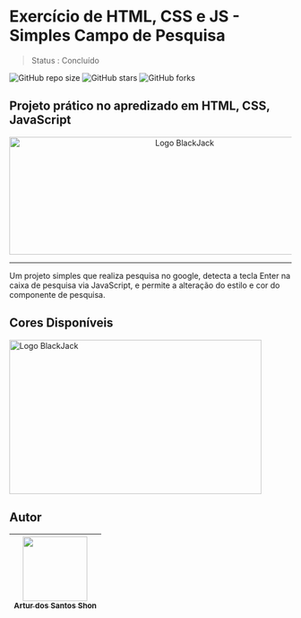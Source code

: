 # Exercício de HTML, CSS e JS - Simples Campo de Pesquisa
> Status : Concluído

![GitHub repo size](https://img.shields.io/github/repo-size/SkyArtur/barra-de-pesquisa)
![GitHub stars](https://img.shields.io/github/stars/SkyArtur/barra-de-pesquisa?style=social)
![GitHub forks](https://img.shields.io/github/forks/SkyArtur/barra-de-pesquisa?style=social)

## Projeto prático no apredizado em HTML, CSS, JavaScript

<p align="center" >
  <img width="610" height="210" alt="Logo BlackJack" src="https://user-images.githubusercontent.com/93395366/183230217-08d2d797-9c9b-447f-8994-0bfc452d29cc.png">
</p>
<hr>

Um projeto simples que realiza pesquisa no google, detecta a tecla Enter na caixa de pesquisa via JavaScript, e permite a alteração do estilo e cor do componente de pesquisa.

## Cores Disponíveis

<p align="left" >
  <img width="450" height="275" alt="Logo BlackJack" src="https://user-images.githubusercontent.com/93395366/183230524-9bfbae9d-6767-4b61-9d6e-aab98b8ee6d8.png">
</p>

## Autor

| [<img src="https://avatars.githubusercontent.com/u/93395366?v=4" width=115><br><sub>Artur dos Santos Shon</sub>](https://github.com/SkyArtur) 
| :---: |
